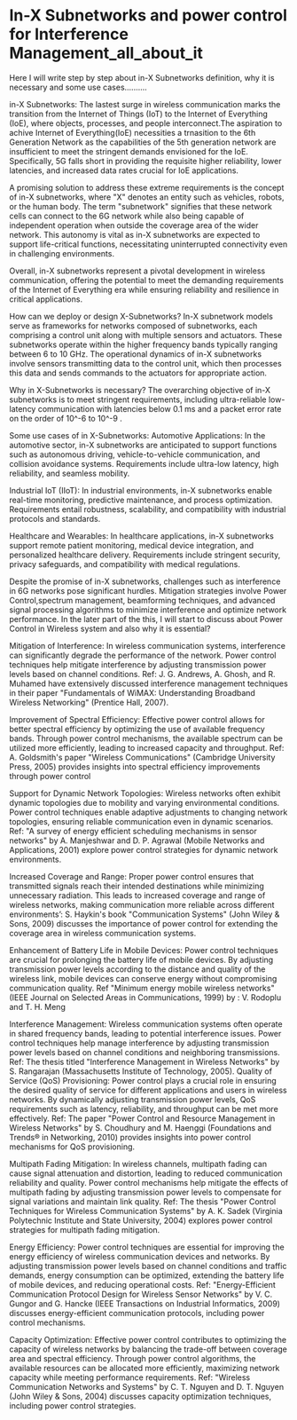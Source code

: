 # In-X Subnetworks and power control for Interference Management_all_about_it
Here I will write step by step about in-X Subnetworks definition, why it is necessary and some use cases..........


in-X Subnetworks:
The lastest surge in wireless communication marks the transition from the Internet of Things (IoT)
to the Internet of Everything (IoE), where objects, processes, and people interconnect.The aspiration to achive Internet of Everything(IoE)
necessities a trnasition to the 6th Generation Network as the capabilities of the 5th generation network are insufficient to meet the stringent 
demands envisioned for the IoE. Specifically, 5G falls short in providing the requisite higher reliability, lower latencies, 
and increased data rates crucial for IoE applications.

A promising solution to address these extreme requirements is the concept of in-X subnetworks, where "X" denotes an entity such as vehicles, robots,
or the human body. The term "subnetwork" signifies that these network cells can connect to the 6G network while also being capable of 
independent operation when outside the coverage area of the wider network. This autonomy is vital as in-X subnetworks are expected to support life-critical functions,
necessitating uninterrupted connectivity even in challenging environments.

Overall, in-X subnetworks represent a pivotal development in wireless communication, offering the potential to meet the demanding requirements 
of the Internet of Everything era while ensuring reliability and resilience in critical applications.

How can we deploy or design X-Subnetworks?
In-X subnetwork models serve as frameworks for networks composed of subnetworks, each comprising
a control unit along with multiple sensors and actuators. These subnetworks operate within the higher frequency 
bands typically ranging between 6 to 10 GHz. The operational dynamics of in-X subnetworks involve sensors transmitting data to the control unit,
which then processes this data and sends commands to the actuators for appropriate action.

Why in X-Subnetworks is necessary?
The overarching objective of in-X subnetworks is to meet stringent requirements, including ultra-reliable 
low-latency communication with latencies below 0.1 ms and a packet error rate on the order of 10^-6 to 10^-9 .

Some use cases of in X-Subnetworks:
Automotive Applications: In the automotive sector, in-X subnetworks are anticipated to support functions
such as autonomous driving, vehicle-to-vehicle communication, and collision avoidance systems.
Requirements include ultra-low latency, high reliability, and seamless mobility.

Industrial IoT (IIoT): In industrial environments, in-X subnetworks enable real-time monitoring, 
predictive maintenance, and process optimization. Requirements entail robustness, scalability,
and compatibility with industrial protocols and standards.

Healthcare and Wearables: In healthcare applications, in-X subnetworks support remote patient monitoring, 
medical device integration, and personalized healthcare delivery.
Requirements include stringent security, privacy safeguards, and compatibility with medical regulations.


Despite the promise of in-X subnetworks, challenges such as interference in 6G networks pose significant hurdles. 
Mitigation strategies involve Power Control,spectrum management, beamforming techniques, and 
advanced signal processing algorithms to minimize interference and optimize network performance. In the later part of the this,
I will start to discuss about Power Control in Wireless system and also why it is essential?

Mitigation of Interference: In wireless communication systems, interference can significantly degrade the performance of the network. Power control techniques help mitigate interference by adjusting transmission power levels based on channel conditions. Ref: J. G. Andrews, A. Ghosh, and R. Muhamed have extensively discussed interference management techniques in their paper "Fundamentals of WiMAX: Understanding Broadband Wireless Networking" (Prentice Hall, 2007).

Improvement of Spectral Efficiency: Effective power control allows for better spectral efficiency by optimizing the use of available frequency bands. Through power control mechanisms, the available spectrum can be utilized more efficiently, leading to increased capacity and throughput. Ref: A. Goldsmith's paper "Wireless Communications" (Cambridge University Press, 2005) provides insights into spectral efficiency improvements through power control

Support for Dynamic Network Topologies: Wireless networks often exhibit dynamic topologies due to mobility and varying environmental conditions. Power control techniques enable adaptive adjustments to changing network topologies, ensuring reliable communication even in dynamic scenarios. Ref: "A survey of energy efficient scheduling mechanisms in sensor networks" by A. Manjeshwar and D. P. Agrawal (Mobile Networks and Applications, 2001) explore power control strategies for dynamic network environments.

Increased Coverage and Range: Proper power control ensures that transmitted signals reach their intended destinations while minimizing unnecessary radiation. This leads to increased coverage and range of wireless networks, making communication more reliable across different environments’: S. Haykin's book "Communication Systems" (John Wiley & Sons, 2009) discusses the importance of power control for extending the coverage area in wireless communication systems.

Enhancement of Battery Life in Mobile Devices: Power control techniques are crucial for prolonging the battery life of mobile devices. By adjusting transmission power levels according to the distance and quality of the wireless link, mobile devices can conserve energy without compromising communication quality. Ref "Minimum energy mobile wireless networks" (IEEE Journal on Selected Areas in Communications, 1999) by :  V. Rodoplu and T. H. Meng 

Interference Management: Wireless communication systems often operate in shared frequency bands, leading to potential interference issues. Power control techniques help manage interference by adjusting transmission power levels based on channel conditions and neighboring transmissions. Ref: The thesis titled "Interference Management in Wireless Networks" by S. Rangarajan (Massachusetts Institute of Technology, 2005).
Quality of Service (QoS) Provisioning: Power control plays a crucial role in ensuring the desired quality of service for different applications and users in wireless networks. By dynamically adjusting transmission power levels, QoS requirements such as latency, reliability, and throughput can be met more effectively. Ref: The paper "Power Control and Resource Management in Wireless Networks" by S. Choudhury and M. Haenggi (Foundations and Trends® in Networking, 2010) provides insights into power control mechanisms for QoS provisioning.

Multipath Fading Mitigation: In wireless channels, multipath fading can cause signal attenuation and distortion, leading to reduced communication reliability and quality. Power control mechanisms help mitigate the effects of multipath fading by adjusting transmission power levels to compensate for signal variations and maintain link quality. Ref: The thesis "Power Control Techniques for Wireless Communication Systems" by A. K. Sadek (Virginia Polytechnic Institute and State University, 2004) explores power control strategies for multipath fading mitigation.

Energy Efficiency: Power control techniques are essential for improving the energy efficiency of wireless communication devices and networks. By adjusting transmission power levels based on channel conditions and traffic demands, energy consumption can be optimized, extending the battery life of mobile devices, and reducing operational costs. Ref: "Energy-Efficient Communication Protocol Design for Wireless Sensor Networks" by V. C. Gungor and G. Hancke (IEEE Transactions on Industrial Informatics, 2009) discusses energy-efficient communication protocols, including power control mechanisms.

Capacity Optimization: Effective power control contributes to optimizing the capacity of wireless networks by balancing the trade-off between coverage area and spectral efficiency. Through power control algorithms, the available resources can be allocated more efficiently, maximizing network capacity while meeting performance requirements. Ref: "Wireless Communication Networks and Systems" by C. T. Nguyen and D. T. Nguyen (John Wiley & Sons, 2004) discusses capacity optimization techniques, including power control strategies.




